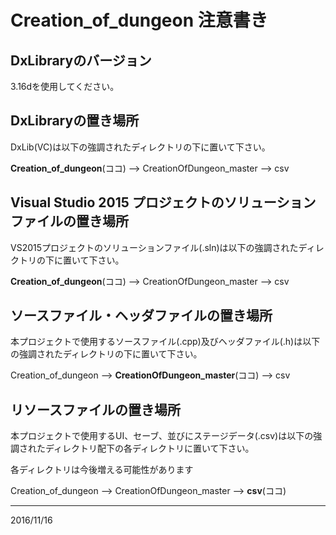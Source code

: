 # Creation_of_dungeon 注意書き

## DxLibraryのバージョン

3.16dを使用してください。

## DxLibraryの置き場所

DxLib(VC)は以下の強調されたディレクトリの下に置いて下さい。

**Creation_of_dungeon**(ココ) --> CreationOfDungeon_master --> csv

## Visual Studio 2015 プロジェクトのソリューションファイルの置き場所

VS2015プロジェクトのソリューションファイル(.sln)は以下の強調されたディレクトリの下に置いて下さい。

**Creation_of_dungeon**(ココ) --> CreationOfDungeon_master --> csv

## ソースファイル・ヘッダファイルの置き場所

本プロジェクトで使用するソースファイル(.cpp)及びヘッダファイル(.h)は以下の強調されたディレクトリの下に置いて下さい。

Creation_of_dungeon --> **CreationOfDungeon_master**(ココ) --> csv

## リソースファイルの置き場所

本プロジェクトで使用するUI、セーブ、並びにステージデータ(.csv)は以下の強調されたディレクトリ配下の各ディレクトリに置いて下さい。

各ディレクトリは今後増える可能性があります

Creation_of_dungeon --> CreationOfDungeon_master --> **csv**(ココ) 

--- 
2016/11/16
